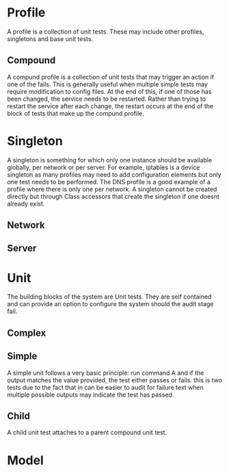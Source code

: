 # Profile

A profile is a collection of unit tests. These may include other profiles, singletons and base unit tests.

## Compound

A compund profile is a collection of unit tests that may trigger an action if one of the fails. This is generally useful when multiple simple tests may require modification to config files. At the end of this, if one of those has been changed, the service needs to be restarted. Rather than trying to restart the service after each change, the restart occurs at the end of the block of tests that make up the compund profile.

# Singleton 

A singleton is something for which only one instance should be available globally, per network or per server. For example, iptables is a device singleton as many profiles may need to add configuration elements but only one test needs to be performed. The DNS profile is a good example of a profile where there is only one per network. A singleton cannot be created directly but through Class accessors that create the singleton if one doesnt already exist. 

## Network

## Server

# Unit 

The building blocks of the system are Unit tests. They are self contained and can provide an option to configure the system should the audit stage fail. 

## Complex

## Simple

A simple unit follows a very basic principle: run command A and if the output matches the value provided, the test either passes or fails. this is two tests due to the fact that in can be easier to audit for failure text when multiple possible outputs may indicate the test has passed. 

## Child

A child unit test attaches to a parent compound unit test. 

# Model




